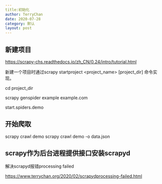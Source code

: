 ```yaml
---
title:初始化 
author: TerryChan
date: 2020-07-28
category: 默认
layout: post
---
```


## 新建项目

https://scrapy-chs.readthedocs.io/zh_CN/0.24/intro/tutorial.html

新建一个项目时通过scrapy startproject <project_name> [project_dir] 命令实现。

cd project_dir

scrapy genspider example example.com

start.spiders.demo

## 开始爬取


scrapy crawl demo
scrapy crawl demo -o data.json

## scrapy作为后台进程提供接口安装scrapyd
解决scrapyd报错processing failed

https://www.terrychan.org/2020/02/scrapydprocessing-failed.html
